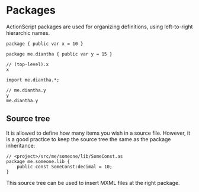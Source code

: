 # Packages

ActionScript packages are used for organizing definitions, using left-to-right hierarchic names.

```
package { public var x = 10 }

package me.diantha { public var y = 15 }

// (top-level).x
x

import me.diantha.*;

// me.diantha.y
y
me.diantha.y
```

## Source tree

It is allowed to define how many items you wish in a source file. However, it is a good practice to keep the source tree the same as the package inheritance:

```
// <project>/src/me/someone/lib/SomeConst.as
package me.someone.lib {
    public const SomeConst:decimal = 10;
}
```

This source tree can be used to insert MXML files at the right package.